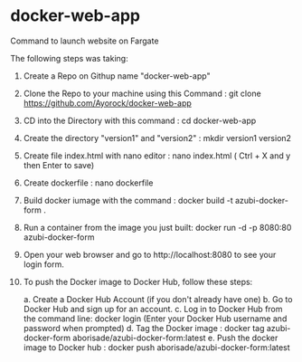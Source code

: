 # docker-web-app
Command to launch website on Fargate

The following steps was taking:
1. Create a Repo on Githup name "docker-web-app"
2. Clone the Repo to your machine using this Command : git clone https://github.com/Ayorock/docker-web-app
3. CD into the Directory with this command : cd docker-web-app
4. Create the directory "version1" and "version2" : mkdir version1 version2
5. Create file index.html with nano editor : nano index.html  ( Ctrl + X and y then Enter to save)
6. Create dockerfile : nano dockerfile
7. Build docker iumage with the command : docker build -t azubi-docker-form .
8. Run a container from the image you just built: docker run -d -p 8080:80 azubi-docker-form
9. Open your web browser and go to http://localhost:8080 to see your login form.
10. To push the Docker image to Docker Hub, follow these steps:

    a. Create a Docker Hub Account (if you don't already have one)
	b. Go to Docker Hub and sign up for an account.
	c. Log in to Docker Hub from the command line:
		docker login (Enter your Docker Hub username and password when prompted)
	d. Tag the Docker image : 
		docker tag azubi-docker-form aborisade/azubi-docker-form:latest
	e. Push the docker image to Docker hub : 
		docker push aborisade/azubi-docker-form:latest



